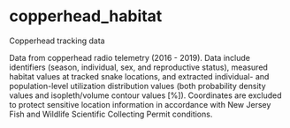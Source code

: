 # copperhead_habitat
Copperhead tracking data

Data from copperhead radio telemetry (2016 - 2019). Data include identifiers (season, individual, sex, and reproductive status), measured habitat values at tracked snake locations, and extracted individual- and population-level utilization distribution values (both probability density values and isopleth/volume contour values [%]). Coordinates are excluded to protect sensitive location information in accordance with New Jersey Fish and Wildlife Scientific Collecting Permit conditions.

